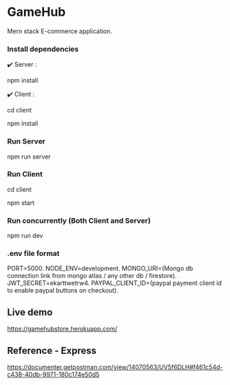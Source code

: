 
# GameHub

Mern stack E-commerce application.

### Install dependencies

✔️ Server :

npm install

✔️ Client :

cd client

npm install

### Run Server

npm run server 

### Run Client

cd client

npm start

### Run concurrently (Both Client and Server)

npm run dev

### .env file format

PORT=5000.
NODE_ENV=development.
MONGO_URI=(Mongo db connection link from mongo atlas / any other db / firestore).
JWT_SECRET=ekarttwetrw4.
PAYPAL_CLIENT_ID=(paypal payment client id to enable paypal buttons on checkout).

## Live demo 

https://gamehubstore.herokuapp.com/

## Reference - Express

https://documenter.getpostman.com/view/14070563/UV5f6DLH#f461c54d-c438-40db-9971-180c174e50d5




